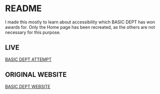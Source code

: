 # README
I made this mostly to learn about accessibility which BASIC DEPT has won awards for. Only the Home page has been recreated, as the others are not necessary for this purpose.

## LIVE
[BASIC DEPT ATTEMPT](https://trainingbasicdept.netlify.app/)

## ORIGINAL WEBSITE
[BASIC DEPT WEBSITE](https://trainingbasicdept.netlify.app/)
